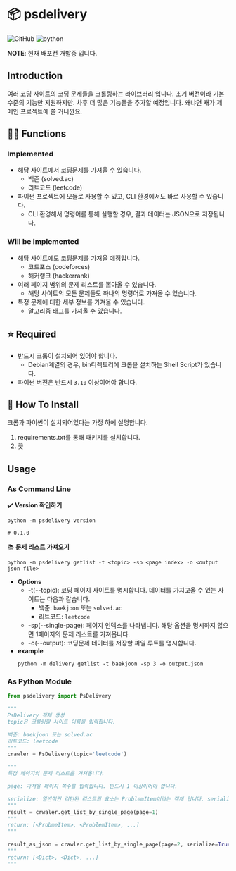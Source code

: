 # 📦 psdelivery

![GitHub](https://img.shields.io/github/license/team-angeline/psdelivery)
![python](https://img.shields.io/badge/python-3.10%20%7C%203.11-blue)

**NOTE**: 현재 배포전 개발중 입니다.

## Introduction 
여러 코딩 사이트의 코딩 문제들을 크롤링하는 라이브러리 입니다. 초기 버전이라 기본 수준의 기능만 지원하지만. 차후 더 많은 기능들을 추가할 예정입니다. 왜냐면 재가 제 메인 프로젝트에 쓸 거니깐요.

## 🙋‍♂️ Functions

### Implemented
* 해당 사이트에서 코딩문제를 가져올 수 있습니다.
    * 백준 (solved.ac)
    * 리트코드 (leetcode)
* 파이썬 프로젝트에 모듈로 사용할 수 있고, CLI 환경에서도 바로 사용할 수 있습니다.
    * CLI 환경해서 명령어를 통해 실행할 경우, 결과 데이터는 JSON으로 저장됩니다.

### Will be Implemented
* 해당 사이트에도 코딩문제를 가져올 예정입니다.
    * 코드포스 (codeforces)
    * 해커랭크 (hackerrank)
* 여러 페이지 범위의 문제 리스트를 뽑아올 수 있습니다.
    * 해당 사이트의 모든 문제들도 하나의 명령어로 가져올 수 있습니다.
* 특정 문제에 대한 세부 정보를 가져올 수 있습니다.
    * 알고리즘 태그를 가져올 수 있습니다.

## ⭐ Required
* 반드시 크롬이 설치되어 있어야 합니다.
    * Debian계열의 경우, bin디렉토리에 크롬을 설치하는 Shell Script가 있습니다.
* 파이썬 버전은 반드시 ```3.10``` 이상이어야 합니다.

## 💽 How To Install

크롬과 파이썬이 설치되어있다는 가정 하에 설명합니다.

1. requirements.txt를 통해 패키지를 설치합니다.
2. 끗

## Usage
### As Command Line
✔️ **Version 확인하기**
```shell
python -m psdelivery version

# 0.1.0
```

📚 **문제 리스트 가져오기**
```
python -m psdelivery getlist -t <topic> -sp <page index> -o <output json file>
```
* **Options**
    * -t(--topic): 코딩 페이지 사이트를 명시합니다. 데이터를 가지고올 수 있는 사이트는 다음과 같습니다.
        * 백준: ```baekjoon``` 또는 ```solved.ac```
        * 리트코드: ```leetcode```
    * -sp(--single-page): 페이지 인덱스를 나타냅니다. 해당 옵션을 명시하지 않으면 1페이지의 문제 리스트를 가져옵니다.
    * -o(--output): 코딩문제 데이터를 저장할 파일 루트를 명시합니다.
* **example**
    ```
    python -m delivery getlist -t baekjoon -sp 3 -o output.json
    ```

### As Python Module

```python
from psdelivery import PsDelivery

"""
PsDelivery 객체 생성
topic은 크롤링할 사이트 이름을 입력합니다.

백준: baekjoon 또는 solved.ac
리트코드: leetcode
"""
crawler = PsDelivery(topic='leetcode')

"""
특정 페이지의 문제 리스트를 가져옵니다.

page: 가져올 페이지 쪽수를 입력합니다. 반드시 1 이상이어야 합니다.

serialize: 일반적인 리턴된 리스트의 요소는 ProblemItem이라는 객체 입니다. serialize=True로 설정하면 ProblemItem을 Dict 형태로 직렬화 합니다. Default값은 False 입니다.
"""
result = crwaler.get_list_by_single_page(page=1)
"""
return: [<ProbmeItem>, <ProblemItem>, ...]
"""

result_as_json = crawler.get_list_by_single_page(page=2, serialize=True)
"""
return: [<Dict>, <Dict>, ...]
"""
```
